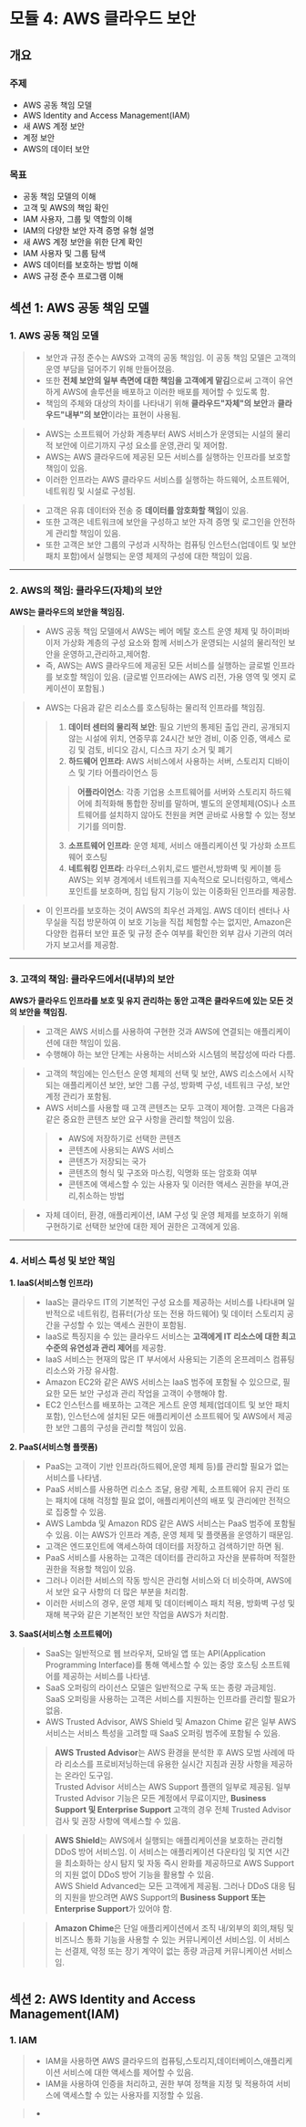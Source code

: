 # 모듈 4: AWS 클라우드 보안

## 개요

### 주제
* AWS 공동 책임 모델
* AWS Identity and Access Management(IAM)
* 새 AWS 계정 보안
* 계정 보안
* AWS의 데이터 보안

### 목표
* 공동 책임 모델의 이해
* 고객 및 AWS의 책임 확인
* IAM 사용자, 그룹 및 역할의 이해
* IAM의 다양한 보안 자격 증명 유형 설명
* 새 AWS 계정 보안을 위한 단계 확인
* IAM 사용자 및 그룹 탐색
* AWS 데이터를 보호하는 방법 이해
* AWS 규정 준수 프로그램 이해

## 섹션 1: AWS 공동 책임 모델
### 1. AWS 공동 책임 모델
> * 보안과 규정 준수는 AWS와 고객의 공동 책임임. 이 공동 책임 모델은 고객의 운영 부담을 덜어주기 위해 만들어졌음.  
> * 또한 **전체 보안의 일부 측면에 대한 책임을 고객에게 맡김**으로써 고객이 유연하게 AWS에 솔루션을 배포하고 이러한 배포를 제어할 수 있도록 함.  
> * 책임의 주체와 대상의 차이를 나타내기 위해 **클라우드"자체"의 보안**과 **클라우드"내부"의 보안**이라는 표현이 사용됨.

> * AWS는 소프트웨어 가상화 계층부터 AWS 서비스가 운영되는 시설의 물리적 보안에 이르기까지 구성 요소를 운영,관리 및 제어함.  
> * AWS는 AWS 클라우드에 제공된 모든 서비스를 실행하는 인프라를 보호할 책임이 있음.  
> * 이러한 인프라는 AWS 클라우드 서비스를 실행하는 하드웨어, 소프트웨어, 네트워킹 및 시설로 구성됨.  

> * 고객은 유휴 데이터와 전송 중 **데이터를 암호화할 책임**이 있음.  
> * 또한 고객은 네트워크에 보안을 구성하고 보안 자격 증명 및 로그인을 안전하게 관리할 책임이 있음.  
> * 또한 고객은 보안 그룹의 구성과 시작하는 컴퓨팅 인스턴스(업데이트 및 보안 패치 포함)에서 실행되는 운영 체제의 구성에 대한 책임이 있음.  
---
### 2. AWS의 책임: 클라우드(자체)의 보안
**AWS는 클라우드의 보안을 책임짐.**  

> * AWS 공동 책임 모델에서 AWS는 베어 메탈 호스트 운영 체제 및 하이퍼바이저 가상화 계층의 구성 요소와 함께 서비스가 운영되는 시설의 물리적인 보안을 운영하고,관리하고,제어함.  
> * 즉, AWS는 AWS 클라우드에 제공된 모든 서비스를 실행하는 글로벌 인프라를 보호할 책임이 있음. (글로벌 인프라에는 AWS 리전, 가용 영역 및 엣지 로케이션이 포함됨.)  

> * AWS는 다음과 같은 리소스를 호스팅하는 물리적 인프라를 책임짐.  
> > 1) **데이터 센터의 물리적 보안**: 필요 기반의 통제된 출입 관리, 공개되지 않는 시설에 위치, 연중무휴 24시간 보안 경비, 이중 인증, 액세스 로깅 및 검토, 비디오 감시, 디스크 자기 소거 및 폐기  
> > 2) **하드웨어 인프라**: AWS 서비스에서 사용하는 서버, 스토리지 디바이스 및 기타 어플라이언스 등  
> > > **어플라이언스**: 각종 기업용 소프트웨어를 서버와 스토리지 하드웨어에 최적화해 통합한 장비를 말하며, 별도의 운영체제(OS)나 소프트웨어를 설치하지 않아도 전원을 켜면 곧바로 사용할 수 있는 정보 기기를 의미함.  
> > 3) **소프트웨어 인프라**: 운영 체제, 서비스 애플리케이션 및 가상화 소프트웨어 호스팅  
> > 4) **네트워킹 인프라**: 라우터,스위치,로드 밸런서,방화벽 및 케이블 등 AWS는 외부 경계에서 네트워크를 지속적으로 모니터링하고, 액세스 포인트를 보호하며, 침입 탐지 기능이 있는 이중화된 인프라를 제공함.  

> * 이 인프라를 보호하는 것이 AWS의 최우선 과제임. AWS 데이터 센터나 사무실을 직접 방문하여 이 보호 기능을 직접 체험할 수는 없지만, Amazon은 다양한 컴퓨터 보안 표준 및 규정 준수 여부를 확인한 외부 감사 기관의 여러 가지 보고서를 제공함.  
---
### 3. 고객의 책임: 클라우드에서(내부)의 보안
**AWS가 클라우드 인프라를 보호 및 유지 관리하는 동안 고객은 클라우드에 있는 모든 것의 보안을 책임짐.**

> * 고객은 AWS 서비스를 사용하여 구현한 것과 AWS에 연결되는 애플리케이션에 대한 책임이 있음.  
> * 수행해야 하는 보안 단계는 사용하는 서비스와 시스템의 복잡성에 따라 다름.  

> * 고객의 책임에는 인스턴스 운영 체제의 선택 및 보안, AWS 리소스에서 시작되는 애플리케이션 보안, 보안 그룹 구성, 방화벽 구성, 네트워크 구성, 보안 계정 관리가 포함됨.  
> * AWS 서비스를 사용할 때 고객 콘텐츠는 모두 고객이 제어함. 고객은 다음과 같은 중요한 콘텐츠 보안 요구 사항을 관리할 책임이 있음.  
> > - AWS에 저장하기로 선택한 콘텐츠  
> > - 콘텐츠에 사용되는 AWS 서비스  
> > - 콘텐츠가 저장되는 국가  
> > - 콘텐츠의 형식 및 구조와 마스킹, 익명화 또는 암호화 여부  
> > - 콘텐츠에 액세스할 수 있는 사용자 및 이러한 액세스 권한을 부여,관리,취소하는 방법  

> * 자체 데이터, 환경, 애플리케이션, IAM 구성 및 운영 체제를 보호하기 위해 구현하기로 선택한 보안에 대한 제어 권한은 고객에게 있음.  
---
### 4. 서비스 특성 및 보안 책임  
**1. IaaS(서비스형 인프라)**  
> * IaaS는 클라우드 IT의 기본적인 구성 요소를 제공하는 서비스를 나타내며 일반적으로 네트워킹, 컴퓨터(가상 또는 전용 하드웨어) 및 데이터 스토리지 공간을 구성할 수 있는 액세스 권한이 포함됨.  
> * IaaS로 특징지을 수 있는 클라우드 서비스는 **고객에게 IT 리소스에 대한 최고 수준의 유연성과 관리 제어**를 제공함.  
> * IaaS 서비스는 현재의 많은 IT 부서에서 사용되는 기존의 온프레미스 컴퓨팅 리소스와 가장 유사함.  
> * Amazon EC2와 같은 AWS 서비스는 IaaS 범주에 포함될 수 있으므로, 필요한 모든 보안 구성과 관리 작업을 고객이 수행해야 함.  
> * EC2 인스턴스를 배포하는 고객은 게스트 운영 체제(업데이트 및 보안 패치 포함), 인스턴스에 설치된 모든 애플리케이션 소프트웨어 및 AWS에서 제공한 보안 그룹의 구성을 관리할 책임이 있음.  

**2. PaaS(서비스형 플랫폼)**
> * PaaS는 고객이 기반 인프라(하드웨어,운영 체제 등)를 관리할 필요가 없는 서비스를 나타냄.  
> * PaaS 서비스를 사용하면 리소스 조달, 용량 계획, 소프트웨어 유지 관리 또는 패치에 대해 걱정할 필요 없이, 애플리케이션의 배포 및 관리에만 전적으로 집중할 수 있음.  
> * AWS Lambda 및 Amazon RDS 같은 AWS 서비스는 PaaS 범주에 포함될 수 있음. 이는 AWS가 인프라 계층, 운영 체제 및 플랫폼을 운영하기 때문임.  
> * 고객은 엔드포인트에 액세스하여 데이터를 저장하고 검색하기만 하면 됨. 
> * PaaS 서비스를 사용하는 고객은 데이터를 관리하고 자산을 분류하며 적절한 권한을 적용할 책임이 있음.  
> * 그러나 이러한 서비스의 작동 방식은 관리형 서비스와 더 비슷하며, AWS에서 보안 요구 사항의 더 많은 부분을 처리함.  
> * 이러한 서비스의 경우, 운영 체제 및 데이터베이스 패치 적용, 방화벽 구성 및 재해 복구와 같은 기본적인 보안 작업을 AWS가 처리함.  

**3. SaaS(서비스형 소프트웨어)**
> * SaaS는 일반적으로 웹 브라우저, 모바일 앱 또는 API(Application Programming Interface)를 통해 액세스할 수 있는 중앙 호스팅 소프트웨어를 제공하는 서비스를 나타냄.  
> * SaaS 오퍼링의 라이선스 모델은 일반적으로 구독 또는 종량 과금제임. SaaS 오퍼링을 사용하는 고객은 서비스를 지원하는 인프라를 관리할 필요가 없음.  
> * AWS Trusted Advisor, AWS Shield 및 Amazon Chime 같은 일부 AWS 서비스는 서비스 특성을 고려할 때 SaaS 오퍼링 범주에 포함될 수 있음.  
> > **AWS Trusted Advisor**는 AWS 환경을 분석한 후 AWS 모범 사례에 따라 리소스를 프로비저닝하는데 유용한 실시간 지침과 권장 사항을 제공하는 온라인 도구임.  
> > Trusted Advisor 서비스는 AWS Support 플랜의 일부로 제공됨. 일부 Trusted Advisor 기능은 모든 계정에서 무료이지만, **Business Support 및 Enterprise Support** 고객의 경우 전체 Trusted Advisor 검사 및 권장 사항에 액세스할 수 있음.  

> > **AWS Shield**는 AWS에서 실행되는 애플리케이션을 보호하는 관리형 DDoS 방어 서비스임. 이 서비스는 애플리케이션 다운타임 및 지연 시간을 최소화하는 상시 탐지 및 자동 즉시 완화를 제공하므로 AWS Support의 지원 없이 DDoS 방어 기능을 활용할 수 있음.  
> > AWS Shield Advanced는 모든 고객에게 제공됨. 그러나 DDoS 대응 팀의 지원을 받으려면 AWS Support의 **Business Support 또는 Enterprise Support**가 있어야 함.  

> > **Amazon Chime**은 단일 애플리케이션에서 조직 내/외부의 회의,채팅 및 비즈니스 통화 기능을 사용할 수 있는 커뮤니케이션 서비스임. 이 서비스는 선결제, 약정 또는 장기 계약이 없는 종량 과금제 커뮤니케이션 서비스임.  
#
## 섹션 2: AWS Identity and Access Management(IAM)

### 1. IAM
> * IAM을 사용하면 AWS 클라우드의 컴퓨팅,스토리지,데이터베이스,애플리케이션 서비스에 대한 액세스를 제어할 수 있음.  
> * IAM을 사용하여 인증을 처리하고, 권한 부여 정책을 지정 및 적용하여 서비스에 액세스할 수 있는 사용자를 지정할 수 있음.  

> * 














